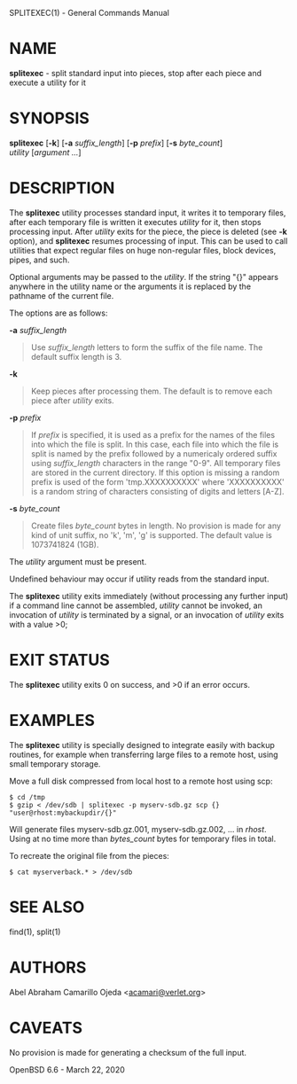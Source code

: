 SPLITEXEC(1) - General Commands Manual

# NAME

**splitexec** - split standard input into pieces, stop after each piece and execute
a utility for it

# SYNOPSIS

**splitexec**
\[**-k**]
\[**-a**&nbsp;*suffix\_length*]
\[**-p**&nbsp;*prefix*]
\[**-s**&nbsp;*byte\_count*]
*utility*&nbsp;\[*argument&nbsp;...*]

# DESCRIPTION

The
**splitexec**
utility processes standard input, it writes it to temporary files,
after each temporary file is written it
executes
*utility*
for it, then stops processing input.
After
*utility*
exits for the piece, the piece is deleted (see
**-k**
option), and
**splitexec**
resumes processing of input.
This can be used to call utilities that expect regular files on
huge non-regular files, block devices, pipes, and such.

Optional arguments may be passed to the
*utility*.
If the string
"{}"
appears anywhere in the utility name or the arguments it is replaced
by the pathname of the current file.

The options are as follows:

**-a** *suffix\_length*

> Use
> *suffix\_length*
> letters to form the suffix of the file name. The default suffix length is 3.

**-k**

> Keep pieces after processing them.
> The default is to remove each piece after
> *utility*
> exits.

**-p** *prefix*

> If
> *prefix*
> is specified, it is used as a prefix for the names of the files
> into which the file is split. In this case, each file into which the file
> is split is named by the prefix followed by a numericaly ordered suffix
> using
> *suffix\_length*
> characters in the range
> "0-9".
> All temporary files are stored in the current directory. If this option is
> missing a random prefix is used of the form
> 'tmp.XXXXXXXXXX'
> where
> 'XXXXXXXXXX'
> is a random string of characters consisting of digits and letters
> \[A-Z].

**-s** *byte\_count*

> Create files
> *byte\_count*
> bytes in length.
> No provision is made for any kind of unit
> suffix, no
> 'k',
> 'm',
> 'g'
> is supported.
> The default value is 1073741824 (1GB).

The
*utility*
argument must be present.

Undefined behaviour may occur if utility reads from the standard input.

The
**splitexec**
utility exits immediately (without processing any further input) if a command
line
cannot be assembled,
*utility*
cannot be invoked,
an invocation of
*utility*
is terminated by a signal, or
an invocation of
*utility*
exits with a value &gt;0;

# EXIT STATUS

The **splitexec** utility exits&#160;0 on success, and&#160;&gt;0 if an error occurs.

# EXAMPLES

The
**splitexec**
utility is specially designed to integrate easily with backup routines,
for example when transferring large files to a remote host, using small
temporary storage.

Move a full disk compressed from local host to a remote host using scp:

	$ cd /tmp
	$ gzip < /dev/sdb | splitexec -p myserv-sdb.gz scp {} "user@rhost:mybackupdir/{}"

Will generate files myserv-sdb.gz.001, myserv-sdb.gz.002, ... in
*rhost*.
Using at no time more than
*bytes\_count*
bytes for temporary files in total.

To recreate the original file from the pieces:

	$ cat myserverback.* > /dev/sdb

# SEE ALSO

find(1),
split(1)

# AUTHORS

Abel Abraham Camarillo Ojeda &lt;[acamari@verlet.org](mailto:acamari@verlet.org)&gt;

# CAVEATS

No provision is made for generating a checksum of the full input.

OpenBSD 6.6 - March 22, 2020
